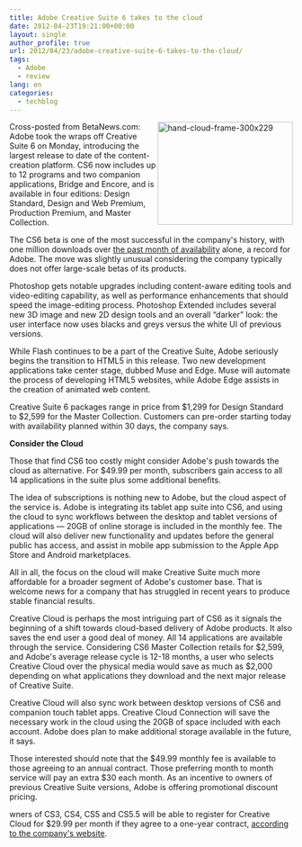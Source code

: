 ```yaml
---
title: Adobe Creative Suite 6 takes to the cloud
date: 2012-04-23T19:21:00+00:00
layout: single
author_profile: true
url: 2012/04/23/adobe-creative-suite-6-takes-to-the-cloud/
tags:
  - Adobe
  - review
lang: en
categories: 
  - techblog
---
```

[<img title="hand-cloud-frame-300x229" border="0" alt="hand-cloud-frame-300x229" align="right" src="http://lh3.ggpht.com/-iNPy6kWuucY/T5WksfZo0HI/AAAAAAAAFnw/p7mviOUoawE/hand-cloud-frame-300x229_thumb%25255B1%25255D.jpg?imgmax=800" width="240" height="183" />](http://lh4.ggpht.com/-lsw8U_nxjUY/T5WkqBqKddI/AAAAAAAAFno/hiVl5JK3-eE/s1600-h/hand-cloud-frame-300x229%25255B3%25255D.jpg)Cross-posted from BetaNews.com: Adobe took the wraps off Creative Suite 6 on Monday, introducing the largest release to date of the content-creation platform. CS6 now includes up to 12 programs and two companion applications, Bridge and Encore, and is available in four editions: Design Standard, Design and Web Premium, Production Premium, and Master Collection.

The CS6 beta is one of the most successful in the company's history, with one million downloads over [the past month of availability](http://betanews.com/2012/03/22/adobe-releases-photoshop-cs6-beta-get-it-now/) alone, a record for Adobe. The move was slightly unusual considering the company typically does not offer large-scale betas of its products. 

Photoshop gets notable upgrades including content-aware editing tools and video-editing capability, as well as performance enhancements that should speed the image-editing process. Photoshop Extended includes several new 3D image and new 2D design tools and an overall “darker” look: the user interface now uses blacks and greys versus the white UI of previous versions. 

While Flash continues to be a part of the Creative Suite, Adobe seriously begins the transition to HTML5 in this release. Two new development applications take center stage, dubbed Muse and Edge. Muse will automate the process of developing HTML5 websites, while Adobe Edge assists in the creation of animated web content. 

Creative Suite 6 packages range in price from $1,299 for Design Standard to $2,599 for the Master Collection. Customers can pre-order starting today with availability planned within 30 days, the company says. 

**Consider the Cloud** 

Those that find CS6 too costly might consider Adobe's push towards the cloud as alternative. For $49.99 per month, subscribers gain access to all 14 applications in the suite plus some additional benefits. 

The idea of subscriptions is nothing new to Adobe, but the cloud aspect of the service is. Adobe is integrating its tablet app suite into CS6, and using the cloud to sync workflows between the desktop and tablet versions of applications — 20GB of online storage is included in the monthly fee. The cloud will also deliver new functionality and updates before the general public has access, and assist in mobile app submission to the Apple App Store and Android marketplaces. 

All in all, the focus on the cloud will make Creative Suite much more affordable for a broader segment of Adobe's customer base. That is welcome news for a company that has struggled in recent years to produce stable financial results. 

Creative Cloud is perhaps the most intriguing part of CS6 as it signals the beginning of a shift towards cloud-based delivery of Adobe products. It also saves the end user a good deal of money. All 14 applications are available through the service. Considering CS6 Master Collection retails for $2,599, and Adobe's average release cycle is 12-18 months, a user who selects Creative Cloud over the physical media would save as much as $2,000 depending on what applications they download and the next major release of Creative Suite. 

Creative Cloud will also sync work between desktop versions of CS6 and companion touch tablet apps. Creative Cloud Connection will save the necessary work in the cloud using the 20GB of space included with each account. Adobe does plan to make additional storage available in the future, it says. 

Those interested should note that the $49.99 monthly fee is available to those agreeing to an annual contract. Those preferring month to month service will pay an extra $30 each month. As an incentive to owners of previous Creative Suite versions, Adobe is offering promotional discount pricing. 

wners of CS3, CS4, CS5 and CS5.5 will be able to register for Creative Cloud for $29.99 per month if they agree to a one-year contract, [according to the company's website](https://creativecloud-specialoffer.adobe.com/special-offer/?loc=en_US).